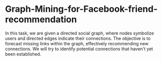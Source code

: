 # Graph-Mining-for-Facebook-friend-recommendation
 In this task, we are given a directed social graph, where nodes symbolize users and directed edges indicate their connections. The objective is to forecast missing links within the graph, effectively recommending new connections. We will try to  identify potential connections that haven't yet been established.
